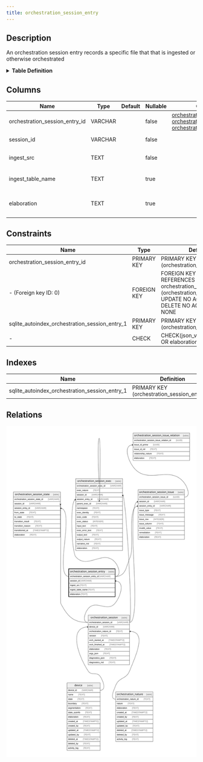 ```yaml
---
title: orchestration_session_entry
---
```


## Description

An orchestration session entry records a specific file that that is ingested or otherwise orchestrated

<details>
<summary><strong>Table Definition</strong></summary>

```sql
CREATE TABLE "orchestration_session_entry" (
    "orchestration_session_entry_id" VARCHAR PRIMARY KEY NOT NULL,
    "session_id" VARCHAR NOT NULL,
    "ingest_src" TEXT NOT NULL,
    "ingest_table_name" TEXT,
    "elaboration" TEXT CHECK(json_valid(elaboration) OR elaboration IS NULL),
    FOREIGN KEY("session_id") REFERENCES "orchestration_session"("orchestration_session_id")
)
```

</details>

## Columns

| Name                           | Type    | Default | Nullable | Children                                                                                                                                                                                | Parents                                           | Comment                                                                       |
| ------------------------------ | ------- | ------- | -------- | --------------------------------------------------------------------------------------------------------------------------------------------------------------------------------------- | ------------------------------------------------- | ----------------------------------------------------------------------------- |
| orchestration_session_entry_id | VARCHAR |         | false    | [orchestration_session_state](/surveilr/reference/db/surveilr-state-schema/orchestration_session_state) [orchestration_session_exec](/surveilr/reference/db/surveilr-state-schema/orchestration_session_exec) [orchestration_session_issue](/surveilr/reference/db/surveilr-state-schema/orchestration_session_issue) |                                                   | orchestration_session_entry primary key and internal label (UUID)             |
| session_id                     | VARCHAR |         | false    |                                                                                                                                                                                         | [orchestration_session](/surveilr/reference/db/surveilr-state-schema/orchestration_session) | orchestration_session row this entry describes                                |
| ingest_src                     | TEXT    |         | false    |                                                                                                                                                                                         |                                                   | The name of the file or URI of the source of the ingestion                    |
| ingest_table_name              | TEXT    |         | true     |                                                                                                                                                                                         |                                                   | If the ingestion was done into a temp or actual table, this is the table name |
| elaboration                    | TEXT    |         | true     |                                                                                                                                                                                         |                                                   | JSON governance data (description, documentation, usage, etc. in JSON)        |

## Constraints

| Name                                           | Type        | Definition                                                                                                                              |
| ---------------------------------------------- | ----------- | --------------------------------------------------------------------------------------------------------------------------------------- |
| orchestration_session_entry_id                 | PRIMARY KEY | PRIMARY KEY (orchestration_session_entry_id)                                                                                            |
| - (Foreign key ID: 0)                          | FOREIGN KEY | FOREIGN KEY (session_id) REFERENCES orchestration_session (orchestration_session_id) ON UPDATE NO ACTION ON DELETE NO ACTION MATCH NONE |
| sqlite_autoindex_orchestration_session_entry_1 | PRIMARY KEY | PRIMARY KEY (orchestration_session_entry_id)                                                                                            |
| -                                              | CHECK       | CHECK(json_valid(elaboration) OR elaboration IS NULL)                                                                                   |

## Indexes

| Name                                           | Definition                                   |
| ---------------------------------------------- | -------------------------------------------- |
| sqlite_autoindex_orchestration_session_entry_1 | PRIMARY KEY (orchestration_session_entry_id) |


## Relations

![er](../../../../../../assets/orchestration_session_entry.svg)


